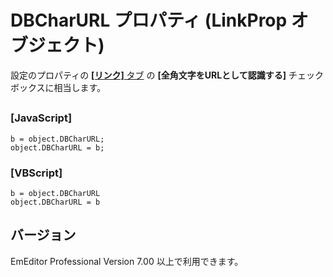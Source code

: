# DBCharURL プロパティ (LinkProp オブジェクト)

設定のプロパティの [**\[リンク\]** タブ](../../dlg/properties/link/index) の **\[全角文字をURLとして認識する\]** チェック ボックスに相当します。

## 

### \[JavaScript\]

```
b = object.DBCharURL;
object.DBCharURL = b;
```

### \[VBScript\]

```
b = object.DBCharURL
object.DBCharURL = b
```

## バージョン

EmEditor Professional Version 7.00 以上で利用できます。
